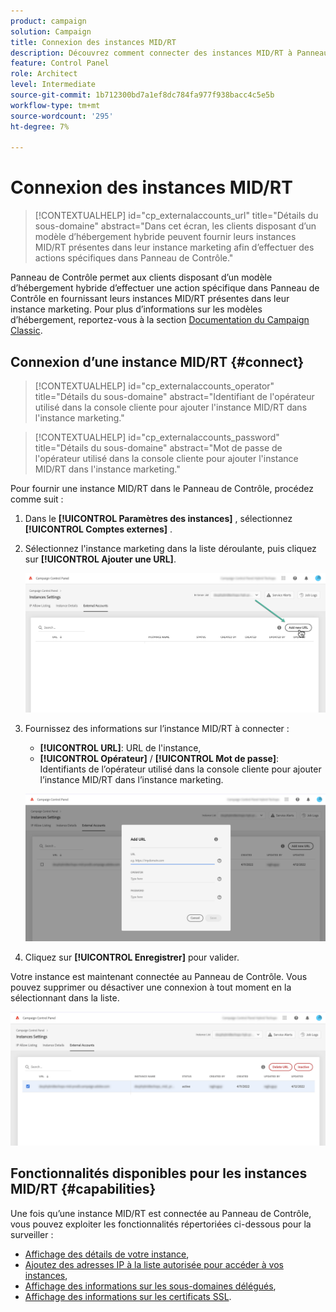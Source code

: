 ```yaml
---
product: campaign
solution: Campaign
title: Connexion des instances MID/RT
description: Découvrez comment connecter des instances MID/RT à Panneau de Contrôle.
feature: Control Panel
role: Architect
level: Intermediate
source-git-commit: 1b712300bd7a1ef8dc784fa977f938bacc4c5e5b
workflow-type: tm+mt
source-wordcount: '295'
ht-degree: 7%

---
```



# Connexion des instances MID/RT

>[!CONTEXTUALHELP]
>id="cp_externalaccounts_url"
>title="Détails du sous-domaine"
>abstract="Dans cet écran, les clients disposant d’un modèle d’hébergement hybride peuvent fournir leurs instances MID/RT présentes dans leur instance marketing afin d’effectuer des actions spécifiques dans Panneau de Contrôle."

Panneau de Contrôle permet aux clients disposant d’un modèle d’hébergement hybride d’effectuer une action spécifique dans Panneau de Contrôle en fournissant leurs instances MID/RT présentes dans leur instance marketing. Pour plus d’informations sur les modèles d’hébergement, reportez-vous à la section [Documentation du Campaign Classic](https://experienceleague.adobe.com/docs/campaign-classic/using/installing-campaign-classic/architecture-and-hosting-models/hosting-models-lp/hosting-models.html).

## Connexion d’une instance MID/RT {#connect}

>[!CONTEXTUALHELP]
>id="cp_externalaccounts_operator"
>title="Détails du sous-domaine"
>abstract="Identifiant de l&#39;opérateur utilisé dans la console cliente pour ajouter l&#39;instance MID/RT dans l&#39;instance marketing."

>[!CONTEXTUALHELP]
>id="cp_externalaccounts_password"
>title="Détails du sous-domaine"
>abstract="Mot de passe de l&#39;opérateur utilisé dans la console cliente pour ajouter l&#39;instance MID/RT dans l&#39;instance marketing."

Pour fournir une instance MID/RT dans le Panneau de Contrôle, procédez comme suit :

1. Dans le **[!UICONTROL Paramètres des instances]** , sélectionnez **[!UICONTROL Comptes externes]** .

1. Sélectionnez l&#39;instance marketing dans la liste déroulante, puis cliquez sur **[!UICONTROL Ajouter une URL]**.

   ![](assets/external-account-addbutton.png)

1. Fournissez des informations sur l’instance MID/RT à connecter :
   * **[!UICONTROL URL]**: URL de l&#39;instance,
   * **[!UICONTROL Opérateur]** / **[!UICONTROL Mot de passe]**: Identifiants de l’opérateur utilisé dans la console cliente pour ajouter l’instance MID/RT dans l’instance marketing.

   ![](assets/external-account-add.png)

1. Cliquez sur **[!UICONTROL Enregistrer]** pour valider.

Votre instance est maintenant connectée au Panneau de Contrôle. Vous pouvez supprimer ou désactiver une connexion à tout moment en la sélectionnant dans la liste.

![](assets/external-account-edit.png)

## Fonctionnalités disponibles pour les instances MID/RT {#capabilities}

Une fois qu’une instance MID/RT est connectée au Panneau de Contrôle, vous pouvez exploiter les fonctionnalités répertoriées ci-dessous pour la surveiller :

* [Affichage des détails de votre instance](../../instances-settings/using/instance-details.md),
* [Ajoutez des adresses IP à la liste autorisée pour accéder à vos instances](../../instances-settings/using/ip-allow-listing-instance-access.md),
* [Affichage des informations sur les sous-domaines délégués](../../subdomains-certificates/using/setting-up-new-subdomain.md),
* [Affichage des informations sur les certificats SSL](../../subdomains-certificates/using/monitoring-ssl-certificates.md).
